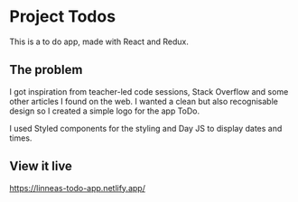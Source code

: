 # Project Todos

This is a to do app, made with React and Redux. 

## The problem

I got inspiration from teacher-led code sessions, Stack Overflow and some other articles I found on the web. I wanted a clean but also recognisable design so I created a simple logo for the app ToDo. 

I used Styled components for the styling and Day JS to display dates and times. 

## View it live

https://linneas-todo-app.netlify.app/ 
